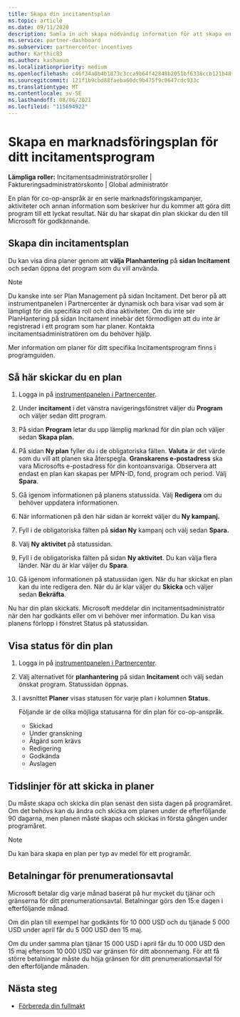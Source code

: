 ```yaml
---
title: Skapa din incitamentsplan
ms.topic: article
ms.date: 09/11/2020
description: Samla in och skapa nödvändig information för att skapa en lyckad marknadsföringsplan för ditt incitamentsprogram.
ms.service: partner-dashboard
ms.subservice: partnercenter-incentives
author: Karthic83
ms.author: kashanum
ms.localizationpriority: medium
ms.openlocfilehash: c46f34a0b4b1873c3cca9b64f42848b2051bf6338ccb121b48f8979729f12703
ms.sourcegitcommit: 121f1b9cbd88faeba60dc9b475f9c0647cdc933c
ms.translationtype: MT
ms.contentlocale: sv-SE
ms.lasthandoff: 08/06/2021
ms.locfileid: "115694922"
---
```

# <a name="generate-a-marketing-plan-for-your-incentives-program"></a>Skapa en marknadsföringsplan för ditt incitamentsprogram

**Lämpliga roller:** Incitamentsadministratörsroller | Faktureringsadministratörskonto | Global administratör

En plan för co-op-anspråk är en serie marknadsföringskampanjer, aktiviteter och annan information som beskriver hur du kommer att göra ditt program till ett lyckat resultat. När du har skapat din plan skickar du den till Microsoft för godkännande.

## <a name="create-your-incentives-plan"></a>Skapa din incitamentsplan

Du kan visa dina planer genom att **välja Planhantering** på **sidan Incitament** och sedan öppna det program som du vill använda.

>[!NOTE]
>Du kanske inte ser Plan Management på sidan Incitament. Det beror på att instrumentpanelen i Partnercenter är dynamisk och bara visar vad som är lämpligt för din specifika roll och dina aktiviteter. Om du inte ser PlanHantering på sidan Incitament innebär det förmodligen att du inte är registrerad i ett program som har planer. Kontakta incitamentsadministratören om du behöver hjälp.

Mer information om planer för ditt specifika Incitamentsprogram finns i programguiden.

## <a name="how-to-submit-a-plan"></a>Så här skickar du en plan

1. Logga in på [instrumentpanelen i Partnercenter](https://partner.microsoft.com/dashboard/).

2. Under **incitament** i det vänstra navigeringsfönstret väljer du **Program** och väljer sedan ditt program. 

3. På sidan **Program** letar du upp lämplig marknad för din plan och väljer sedan **Skapa plan.** 

4. På sidan **Ny plan** fyller du i de obligatoriska fälten. **Valuta** är det värde som du vill att planen ska återspegla. **Granskarens e-postadress** ska vara Microsofts e-postadress för din kontoansvariga. Observera att endast en plan kan skapas per MPN-ID, fond, program och period. Välj **Spara**.

5. Gå igenom informationen på planens statussida. Välj **Redigera** om du behöver uppdatera informationen.

6. När informationen på den här sidan är korrekt väljer du **Ny kampanj.**

7. Fyll i de obligatoriska fälten på **sidan Ny** kampanj och välj sedan **Spara.**

8. Välj **Ny aktivitet** på statussidan. 

9. Fyll i de obligatoriska fälten på sidan **Ny aktivitet**. Du kan välja flera länder. När du är klar väljer du **Spara**. 

10. Gå igenom informationen på statussidan igen. När du har skickat en plan kan du inte redigera den. När du är klar väljer du **Skicka** och väljer sedan **Bekräfta**.

Nu har din plan skickats. Microsoft meddelar din incitamentsadministratör när den har godkänts eller om vi behöver mer information. Du kan visa planens förlopp i fönstret Status på statussidan.

## <a name="view-the-status-of-your-plan"></a>Visa status för din plan

1. Logga in på [instrumentpanelen i Partnercenter](https://partner.microsoft.com/dashboard/).

2. Välj alternativet för **planhantering** på sidan **Incitament** och välj sedan önskat program. Statussidan öppnas.

3. I avsnittet **Planer** visas statusen för varje plan i kolumnen **Status**.

   Följande är de olika möjliga statusarna för din plan för co-op-anspråk.

   - Skickad
   - Under granskning
   - Åtgärd som krävs
   - Redigering
   - Godkända
   - Avslagen

## <a name="plan-submission-timelines"></a>Tidslinjer för att skicka in planer

Du måste skapa och skicka din plan senast den sista dagen på programåret. Om det behövs kan du ändra och skicka om planen under de efterföljande 90 dagarna, men planen måste skapas och skickas in första gången under programåret.

>[!NOTE]
> Du kan bara skapa en plan per typ av medel för ett programår.

## <a name="plan-payments"></a>Betalningar för prenumerationsavtal

Microsoft betalar dig varje månad baserat på hur mycket du tjänar och gränserna för ditt prenumerationsavtal. Betalningar görs den 15:e dagen i efterföljande månad.

Om din plan till exempel har godkänts för 10 000 USD och du tjänade 5 000 USD under april får du 5 000 USD den 15 maj.

Om du under samma plan tjänar 15 000 USD i april får du 10 000 USD den 15 maj eftersom 10 000 USD var gränsen för ditt abonnemang. För att få större betalningar måste du höja gränsen för ditt prenumerationsavtal för den efterföljande månaden.

## <a name="next-steps"></a>Nästa steg

- [Förbereda din fullmakt](incentives-prepare-your-proof-of-execution.md)

